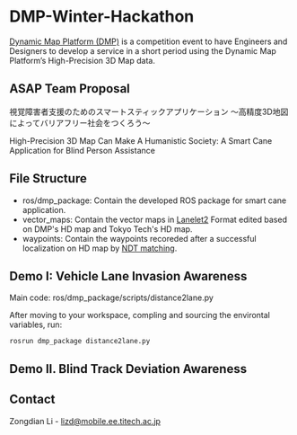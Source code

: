 # DMP-Winter-Hackathon

[Dynamic Map Platform (DMP)](https://www.dynamic-maps.co.jp/en/) is a competition event to have Engineers and Designers to develop a service in a short period using the Dynamic Map Platform’s High-Precision 3D Map data.

## ASAP Team Proposal
視覚障害者支援のためのスマートスティックアプリケーション ～高精度3D地図によってバリアフリー社会をつくろう～
  
High-Precision 3D Map Can Make A Humanistic Society: A Smart Cane Application for Blind Person Assistance

## File Structure
- ros/dmp_package: Contain the developed ROS package for smart cane application.
- vector_maps: Contain the vector maps in [Lanelet2](https://github.com/fzi-forschungszentrum-informatik/Lanelet2) Format edited based on DMP's HD map and Tokyo Tech's HD map.
- waypoints: Contain the waypoints recoreded after a successful localization on HD map by [NDT matching](https://github.com/AbangLZU/Autoware/blob/master/ros/src/computing/perception/localization/packages/lidar_localizer/nodes/ndt_matching_monitor/README.md).

## Demo I: Vehicle Lane Invasion Awareness
Main code: ros/dmp_package/scripts/distance2lane.py

After moving to your workspace, compling and sourcing the environtal variables, run:
```
rosrun dmp_package distance2lane.py
```
## Demo II. Blind Track Deviation Awareness

## Contact
Zongdian Li - [lizd@mobile.ee.titech.ac.jp](lizd@mobile.ee.titech.ac.jp) 
